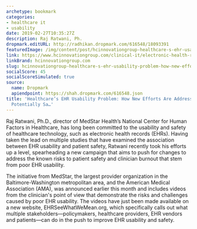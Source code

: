 ```yaml
---
archetype: bookmark
categories:
- healthcare it
- usability
date: 2019-02-27T10:35:27Z
description: Raj Ratwani, Ph.
dropmark.editURL: http://radhikan.dropmark.com/616548/18093391
featuredImage: /img/content/post/hcinnovationgroup-healthcare-s-ehr-usability-problem-how-new-efforts-are-addressing-the-issue-and-potentially-sa.jpg
link: https://www.hcinnovationgroup.com/clinical-it/electronic-health-record-electronic-medical-record-ehr-emr/article/21069997/healthcares-ehr-usability-problem-how-new-efforts-are-addressing-the-issueand-potentially-saving-lives
linkBrand: hcinnovationgroup.com
slug: hcinnovationgroup-healthcare-s-ehr-usability-problem-how-new-efforts-are-addressing-the-issue-and-potentially-sa
socialScore: 45
socialScoreSimulated: true
source:
  name: Dropmark
  apiendpoint: https://shah.dropmark.com/616548.json
title: 'Healthcare’s EHR Usability Problem: How New Efforts Are Addressing the Issue—and
  Potentially Sa…'
---
```

Raj Ratwani, Ph.D., director of MedStar Health’s National Center for Human Factors in Healthcare, has long been committed to the usability and safety of healthcare technology, such as electronic health records (EHRs). Having taken the lead on multiple studies that have examined the association between EHR usability and patient safety, Ratwani recently took his efforts up a level, spearheading a new campaign that aims to push for changes to address the known risks to patient safety and clinician burnout that stem from poor EHR usability.

The initiative from MedStar, the largest provider organization in the Baltimore-Washington metropolitan area, and the American Medical Association (AMA), was announced earlier this month and includes videos from the clinician's point of view that demonstrate the risks and challenges caused by poor EHR usability. The videos have just been made available on a new website, EHRSeeWhatWeMean.org, which specifically calls out what multiple stakeholders—policymakers, healthcare providers, EHR vendors and patients—can do in the push to improve EHR usability and safety.

